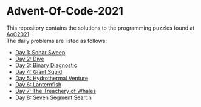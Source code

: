 # Advent-Of-Code-2021
This repository contains the solutions to the programming puzzles found at [AoC2021](https://adventofcode.com/2021).  
The daily problems are listed as follows:
* [Day 1: Sonar Sweep](./Day1/)
* [Day 2: Dive](./Day2/)
* [Day 3: Binary Diagnostic](./Day3/)
* [Day 4: Giant Squid](./Day4/)
* [Day 5: Hydrothermal Venture](./Day5/)
* [Day 6: Lanternfish](./Day6/)
* [Day 7: The Treachery of Whales](./Day7/)
* [Day 8: Seven Segment Search](./Day8/)